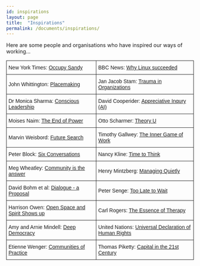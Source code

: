 ```yaml
---
id: inspirations
layout: page
title:  "Inspirations"
permalink: /documents/inspirations/
---
```


Here are some people and organisations who have inspired our ways of working...

<style type="text/css">
.tg  {border-collapse:collapse;border-spacing:0;}
.tg td{font-family:Arial, sans-serif;font-size:14px;padding:10px 5px;border-style:solid;border-width:1px;overflow:hidden;word-break:normal;}
.tg th{font-family:Arial, sans-serif;font-size:14px;font-weight:normal;padding:10px 5px;border-style:solid;border-width:1px;overflow:hidden;word-break:normal;}
</style>
<table class="tg">
  <tr>
    <td class="tg-031e">New York Times: <a href="http://www.nytimes.com/2012/11/11/nyregion/where-fema-fell-short-occupy-sandy-was-there.html?pagewanted=all&_r=0">Occupy Sandy</a></td>
    <td class="tg-031e">BBC News: <a href="http://www.bbc.co.uk/news/technology-18419231">Why Linux succeeded</a></td>
  </tr>
  <tr>
    <td class="tg-031e">John Whittington: <a href="/documents/johnwhittington.htm">Placemaking</a></td>
    <td class="tg-031e">Jan Jacob Stam: <a href="/documents/janjacobtrauma.htm">Trauma in Organizations</a></td>
  </tr>
  <tr>
    <td class="tg-031e">Dr Monica Sharma: <a href="/documents/monicasharma.pdf">Conscious Leadership</td>
    <td class="tg-031e">David Cooperider: <a href="/documents/davidcooperider.pdf">Appreciative Inqury (AI)</a></td>
  </tr>
  <tr>
    <td class="tg-031e">Moises Naim: <a href="http://www.huffingtonpost.com/nathan-gardels/governance-after-the-end_b_3046164.html">The End of Power</a></td>
    <td class="tg-031e">Otto Scharmer: <a href="https://www.presencing.com/executivesummary">Theory U</a></td>
  </tr>
  <tr>
    <td class="tg-031e">Marvin Weisbord: <a href="documents//marvin_weisbord_interview.htm">Future Search</a></td>
    <td class="tg-031e">Timothy Gallwey: <a href="/documents/innergame.htm">The Inner Game of Work</td>
  </tr>
  <tr>
    <td class="tg-031e">Peter Block: <a href="/documents/block6.htm">Six Conversations</a><br></td>
    <td class="tg-031e">Nancy Kline: <a href="/documents/nancyk.htm">Time to Think</a></td>
  </tr>
  <tr>
    <td class="tg-031e">Meg Wheatley: <a href="/documents/margaretwheatley.pdf">Community is the answer</a></td>
    <td class="tg-031e">Henry Mintzberg: <a href="/documents/managingquietly.htm">Managing Quietly</a></td>
  </tr>
  <tr>
    <td class="tg-031e">David Bohm et al: <a href="/documents/davidbohm.htm">Dialogue - a Proposal</a></td>
    <td class="tg-031e">Peter Senge: <a href="/documents/petersenge.htm">Too Late to Wait</a></td>
  </tr>
  <tr>
    <td class="tg-031e">Harrison Owen: <a href="/documents/openspacespirit.htm">Open Space and Spirit Shows up</a></td>
    <td class="tg-031e">Carl Rogers: <a href="/documents/rogersessence.htm">The Essence of Therapy</a></td>
  </tr>
  <tr>
    <td class="tg-031e">Amy and Arnie Mindell: <a href="/documents/mindells.htm">Deep Democracy</a></td>
    <td class="tg-031e">United Nations: <a href="/documents/unidechr.htm">Universal Declaration of Human Rights</a></td>
  </tr>
  <tr>
    <td class="tg-031e">Etienne Wenger: <a href="/documents/wengercommofpractice.pdf">Communities of Practice</a></td>
    <td class="tg-031e">Thomas Piketty: <a href="http://www.theguardian.com/books/2014/apr/13/occupy-right-capitalism-failed-world-french-economist-thomas-piketty">Capital in the 21st Century</a></td>
  </tr>

</table>
